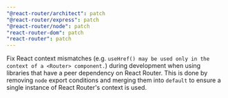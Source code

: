```yaml
---
"@react-router/architect": patch
"@react-router/express": patch
"@react-router/node": patch
"react-router-dom": patch
"react-router": patch
---
```


Fix React context mismatches (e.g. `useHref() may be used only in the context of a <Router> component.`) during development when using libraries that have a peer dependency on React Router. This is done by removing `node` export conditions and merging them into `default` to ensure a single instance of React Router's context is used.
